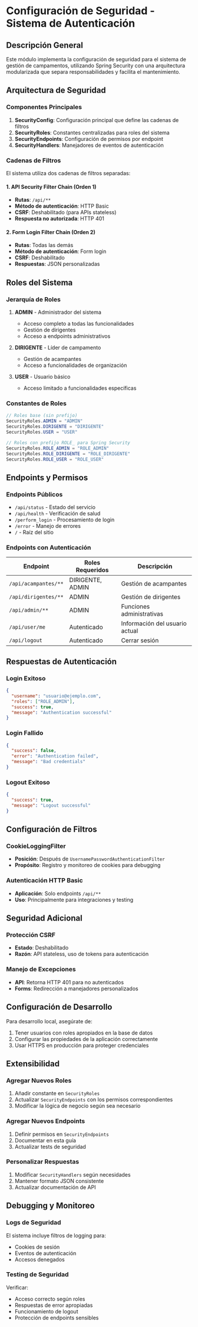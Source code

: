 # Configuración de Seguridad - Sistema de Autenticación

## Descripción General

Este módulo implementa la configuración de seguridad para el sistema de gestión de campamentos, utilizando Spring Security con una arquitectura modularizada que separa responsabilidades y facilita el mantenimiento.

## Arquitectura de Seguridad

### Componentes Principales

1. **SecurityConfig**: Configuración principal que define las cadenas de filtros
2. **SecurityRoles**: Constantes centralizadas para roles del sistema
3. **SecurityEndpoints**: Configuración de permisos por endpoint
4. **SecurityHandlers**: Manejadores de eventos de autenticación

### Cadenas de Filtros

El sistema utiliza dos cadenas de filtros separadas:

#### 1. API Security Filter Chain (Orden 1)
- **Rutas**: `/api/**`
- **Método de autenticación**: HTTP Basic
- **CSRF**: Deshabilitado (para APIs stateless)
- **Respuesta no autorizada**: HTTP 401

#### 2. Form Login Filter Chain (Orden 2)
- **Rutas**: Todas las demás
- **Método de autenticación**: Form login
- **CSRF**: Deshabilitado
- **Respuestas**: JSON personalizadas

## Roles del Sistema

### Jerarquía de Roles

1. **ADMIN** - Administrador del sistema
   - Acceso completo a todas las funcionalidades
   - Gestión de dirigentes
   - Acceso a endpoints administrativos

2. **DIRIGENTE** - Líder de campamento
   - Gestión de acampantes
   - Acceso a funcionalidades de organización

3. **USER** - Usuario básico
   - Acceso limitado a funcionalidades específicas

### Constantes de Roles

```java
// Roles base (sin prefijo)
SecurityRoles.ADMIN = "ADMIN"
SecurityRoles.DIRIGENTE = "DIRIGENTE"
SecurityRoles.USER = "USER"

// Roles con prefijo ROLE_ para Spring Security
SecurityRoles.ROLE_ADMIN = "ROLE_ADMIN"
SecurityRoles.ROLE_DIRIGENTE = "ROLE_DIRIGENTE"
SecurityRoles.ROLE_USER = "ROLE_USER"
```

## Endpoints y Permisos

### Endpoints Públicos
- `/api/status` - Estado del servicio
- `/api/health` - Verificación de salud
- `/perform_login` - Procesamiento de login
- `/error` - Manejo de errores
- `/` - Raíz del sitio

### Endpoints con Autenticación

| Endpoint | Roles Requeridos | Descripción |
|----------|------------------|-------------|
| `/api/acampantes/**` | DIRIGENTE, ADMIN | Gestión de acampantes |
| `/api/dirigentes/**` | ADMIN | Gestión de dirigentes |
| `/api/admin/**` | ADMIN | Funciones administrativas |
| `/api/user/me` | Autenticado | Información del usuario actual |
| `/api/logout` | Autenticado | Cerrar sesión |

## Respuestas de Autenticación

### Login Exitoso
```json
{
  "username": "usuario@ejemplo.com",
  "roles": ["ROLE_ADMIN"],
  "success": true,
  "message": "Authentication successful"
}
```

### Login Fallido
```json
{
  "success": false,
  "error": "Authentication failed",
  "message": "Bad credentials"
}
```

### Logout Exitoso
```json
{
  "success": true,
  "message": "Logout successful"
}
```

## Configuración de Filtros

### CookieLoggingFilter
- **Posición**: Después de `UsernamePasswordAuthenticationFilter`
- **Propósito**: Registro y monitoreo de cookies para debugging

### Autenticación HTTP Basic
- **Aplicación**: Solo endpoints `/api/**`
- **Uso**: Principalmente para integraciones y testing

## Seguridad Adicional

### Protección CSRF
- **Estado**: Deshabilitado
- **Razón**: API stateless, uso de tokens para autenticación

### Manejo de Excepciones
- **API**: Retorna HTTP 401 para no autenticados
- **Forms**: Redirección a manejadores personalizados

## Configuración de Desarrollo

Para desarrollo local, asegúrate de:

1. Tener usuarios con roles apropiados en la base de datos
2. Configurar las propiedades de la aplicación correctamente
3. Usar HTTPS en producción para proteger credenciales

## Extensibilidad

### Agregar Nuevos Roles
1. Añadir constante en `SecurityRoles`
2. Actualizar `SecurityEndpoints` con los permisos correspondientes
3. Modificar la lógica de negocio según sea necesario

### Agregar Nuevos Endpoints
1. Definir permisos en `SecurityEndpoints`
2. Documentar en esta guía
3. Actualizar tests de seguridad

### Personalizar Respuestas
1. Modificar `SecurityHandlers` según necesidades
2. Mantener formato JSON consistente
3. Actualizar documentación de API

## Debugging y Monitoreo

### Logs de Seguridad
El sistema incluye filtros de logging para:
- Cookies de sesión
- Eventos de autenticación
- Accesos denegados

### Testing de Seguridad
Verificar:
- Acceso correcto según roles
- Respuestas de error apropiadas
- Funcionamiento de logout
- Protección de endpoints sensibles
